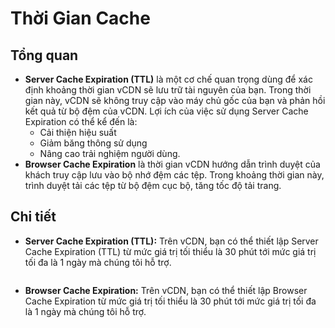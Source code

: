 # Thời Gian Cache

## **Tổng quan**

* **Server Cache Expiration (TTL)** là một cơ chế quan trọng dùng để xác định khoảng thời gian vCDN sẽ lưu trữ tài nguyên của bạn. Trong thời gian này, vCDN sẽ không truy cập vào máy chủ gốc của bạn và phản hồi kết quả từ bộ đệm của vCDN. Lợi ích của việc sử dụng Server Cache Expiration có thể kể đến là:&#x20;
  * Cải thiện hiệu suất
  * Giảm băng thông sử dụng
  * Nâng cao trải nghiệm người dùng.&#x20;
* **Browser Cache Expiration** là thời gian vCDN hướng dẫn trình duyệt của khách truy cập lưu vào bộ nhớ đệm các tệp. Trong khoảng thời gian này, trình duyệt tải các tệp từ bộ đệm cục bộ, tăng tốc độ tải trang.

## Chi tiết

* **Server Cache Expiration (TTL):** Trên vCDN, bạn có thể thiết lập Server Cache Expiration (TTL) từ mức giá trị tối thiểu là 30 phút tới mức giá trị tối đa là 1 ngày mà chúng tôi hỗ trợ.

<figure><img src="../../.gitbook/assets/image (235).png" alt=""><figcaption></figcaption></figure>

* **Browser Cache Expiration:** Trên vCDN, bạn có thể thiết lập Browser Cache Expiration từ mức giá trị tối thiểu là 30 phút tới mức giá trị tối đa là 1 ngày mà chúng tôi hỗ trợ.

<figure><img src="../../.gitbook/assets/image (236).png" alt=""><figcaption></figcaption></figure>
